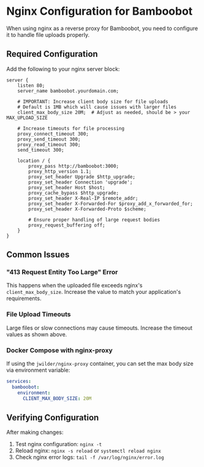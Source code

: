 # Nginx Configuration for Bamboobot

When using nginx as a reverse proxy for Bamboobot, you need to configure it to handle file uploads properly.

## Required Configuration

Add the following to your nginx server block:

```nginx
server {
    listen 80;
    server_name bamboobot.yourdomain.com;
    
    # IMPORTANT: Increase client body size for file uploads
    # Default is 1MB which will cause issues with larger files
    client_max_body_size 20M;  # Adjust as needed, should be > your MAX_UPLOAD_SIZE
    
    # Increase timeouts for file processing
    proxy_connect_timeout 300;
    proxy_send_timeout 300;
    proxy_read_timeout 300;
    send_timeout 300;
    
    location / {
        proxy_pass http://bamboobot:3000;
        proxy_http_version 1.1;
        proxy_set_header Upgrade $http_upgrade;
        proxy_set_header Connection 'upgrade';
        proxy_set_header Host $host;
        proxy_cache_bypass $http_upgrade;
        proxy_set_header X-Real-IP $remote_addr;
        proxy_set_header X-Forwarded-For $proxy_add_x_forwarded_for;
        proxy_set_header X-Forwarded-Proto $scheme;
        
        # Ensure proper handling of large request bodies
        proxy_request_buffering off;
    }
}
```

## Common Issues

### "413 Request Entity Too Large" Error
This happens when the uploaded file exceeds nginx's `client_max_body_size`. Increase the value to match your application's requirements.

### File Upload Timeouts
Large files or slow connections may cause timeouts. Increase the timeout values as shown above.

### Docker Compose with nginx-proxy
If using the `jwilder/nginx-proxy` container, you can set the max body size via environment variable:

```yaml
services:
  bamboobot:
    environment:
      CLIENT_MAX_BODY_SIZE: 20M
```

## Verifying Configuration

After making changes:
1. Test nginx configuration: `nginx -t`
2. Reload nginx: `nginx -s reload` or `systemctl reload nginx`
3. Check nginx error logs: `tail -f /var/log/nginx/error.log`